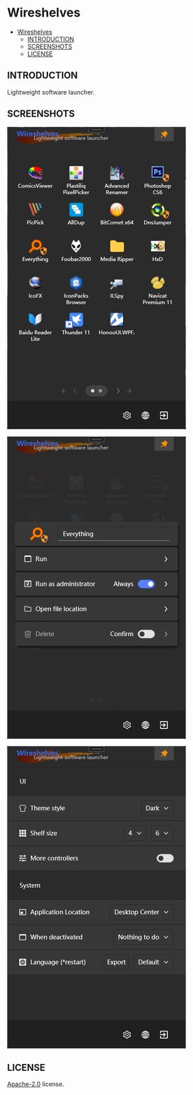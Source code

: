 # Wireshelves

- [Wireshelves](#wireshelves)
  - [INTRODUCTION](#introduction)
  - [SCREENSHOTS](#screenshots)
  - [LICENSE](#license)

## INTRODUCTION

Lightweight software launcher.

## SCREENSHOTS

![ScreenShot01](ScreenShot01.png)

![ScreenShot02](ScreenShot02.png)

![ScreenShot03](ScreenShot03.png)

## LICENSE

[Apache-2.0](LICENSE) license.
